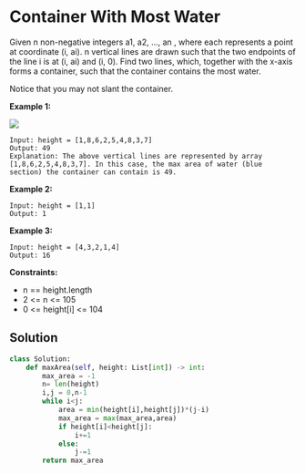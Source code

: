 <h1>Container With Most Water</h1>

<p>
Given n non-negative integers a1, a2, ..., an , where each represents a point at coordinate (i, ai). n vertical lines are drawn such that the two endpoints of the line i is at (i, ai) and (i, 0). Find two lines, which, together with the x-axis forms a container, such that the container contains the most water.

Notice that you may not slant the container.

<b>Example 1:</b>

<img src="https://s3-lc-upload.s3.amazonaws.com/uploads/2018/07/17/question_11.jpg">

    Input: height = [1,8,6,2,5,4,8,3,7]
    Output: 49
    Explanation: The above vertical lines are represented by array [1,8,6,2,5,4,8,3,7]. In this case, the max area of water (blue section) the container can contain is 49.
    
<b>Example 2:</b>

    Input: height = [1,1]
    Output: 1
    
<b>Example 3:</b>

    Input: height = [4,3,2,1,4]
    Output: 16

<b>Constraints:</b>

- n == height.length
- 2 <= n <= 105
- 0 <= height[i] <= 104

<h2>Solution</h2>

```python
class Solution:
    def maxArea(self, height: List[int]) -> int:
        max_area = -1
        n= len(height)
        i,j = 0,n-1
        while i<j:
            area = min(height[i],height[j])*(j-i)
            max_area = max(max_area,area)
            if height[i]<height[j]:
                i+=1
            else:
                j-=1
        return max_area
```
